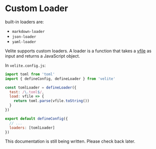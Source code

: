 # Custom Loader

built-in loaders are:

- `markdown-loader`
- `json-loader`
- `yaml-loader`

Velite supports custom loaders. A loader is a function that takes a [vfile](https://github.com/vfile/vfile) as input and returns a JavaScript object.

In `velite.config.js`:

```js
import toml from 'toml'
import { defineConfig, defineLoader } from 'velite'

const tomlLoader = defineLoader({
  test: /\.toml$/,
  load: vfile => {
    return toml.parse(vfile.toString())
  }
})

export default defineConfig({
  // ...
  loaders: [tomlLoader]
})
```

This documentation is still being written. Please check back later.
